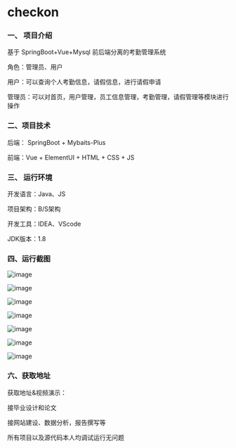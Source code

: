 # checkon

### 一、 项目介绍
基于 SpringBoot+Vue+Mysql 前后端分离的考勤管理系统

角色：管理员、用户

用户：可以查询个人考勤信息，请假信息，进行请假申请

管理员：可以对首页，用户管理，员工信息管理，考勤管理，请假管理等模块进行操作

### 二、项目技术
后端： SpringBoot + Mybaits-Plus

前端：Vue + ElementUI + HTML + CSS + JS

### 三、 运行环境
开发语言：Java、JS

项目架构：B/S架构

开发工具：IDEA、VScode

JDK版本：1.8

### 四、运行截图
![image](https://github.com/WUZHExl/checkon/assets/35557560/6ea5db67-13e1-485e-a7cb-7a43a1036716)

![image](https://github.com/WUZHExl/checkon/assets/35557560/86b396cc-199e-4a78-864b-1a259fd00bee)

![image](https://github.com/WUZHExl/checkon/assets/35557560/4192933b-1940-499c-a8f2-b2f9a642d48b)

![image](https://github.com/WUZHExl/checkon/assets/35557560/9da64941-ec60-4222-a2f8-31454933f087)

![image](https://github.com/WUZHExl/checkon/assets/35557560/37d9e643-237f-4184-9feb-85809033881e)

![image](https://github.com/WUZHExl/checkon/assets/35557560/cc9410cf-5655-41ba-9912-3cd852bfeaa6)

![image](https://github.com/WUZHExl/checkon/assets/35557560/bb893c4a-fec6-4b88-b934-541dac6013f6)

### 六、获取地址

获取地址&视频演示：

接毕业设计和论文

接网站建设、数据分析，报告撰写等

所有项目以及源代码本人均调试运行无问题



